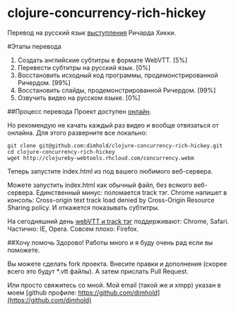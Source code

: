 clojure-concurrency-rich-hickey
===============================

Перевод на русский язык [выступления](http://youtu.be/dGVqrGmwOAw) Ричарда Хикки.

#Этапы перевода
1. Создать английские субтитры в формате WebVTT. [5%]
2. Перевести субтитры на русский язык. [0%]
3. Восстановить исходный код программы, продемонстрированной Ричердом. [99%]
4. Восстановить слайды, продемонстрированной Ричердом. [99%]
5. Озвучить видео на русском языке. [0%]

##Процесс перевода
Проект доступен [онлайн](http://clojureby-webtools.rhcloud.com/).

Но рекомендую не качать каждый раз видео и вообще отвязаться от онлайна. Для этого разверните все локально:

```
git clone git@github.com:dimhold/clojure-concurrency-rich-hickey.git
cd clojure-concurrency-rich-hickey
wget http://clojureby-webtools.rhcloud.com/concurrency.webm
```
Теперь запустите index.html из под вашего любимого веб-сервера.



Можете запустить index.html как обычный файл, без всякого веб-сервера. Единственный минус: поломается track тэг. 
Chrome напишет в консоль: Cross-origin text track load denied by Cross-Origin Resource Sharing policy. И откажется показывать субтитры.


На сегодняшний день [webVTT и track тэг](http://dev.w3.org/html5/webvtt) поддерживают: Chrome, Safari. Частично: IE, Opera. Совсем плохо: Firefox.


##Хочу помочь
Здорово! Работы много и я буду очень рад если вы поможете.

Вы можете сделать fork проекта. Внесите правки и дополнения (скорее всего это будут *.vtt файлы). А затем прислать Pull Request.

Или просто свяжитесь со мной. Мой email (такой же и xmpp) указан в моем [github профиле: https://github.com/dimhold](https://github.com/dimhold)
